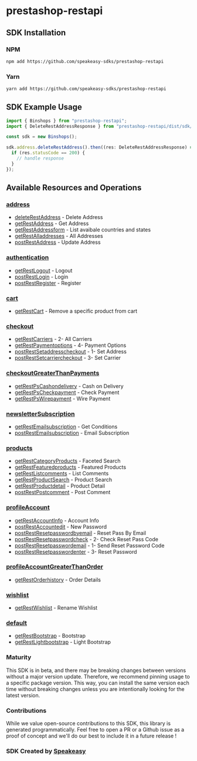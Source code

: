 # prestashop-restapi

<!-- Start SDK Installation -->
## SDK Installation

### NPM

```bash
npm add https://github.com/speakeasy-sdks/prestashop-restapi
```

### Yarn

```bash
yarn add https://github.com/speakeasy-sdks/prestashop-restapi
```
<!-- End SDK Installation -->

## SDK Example Usage
<!-- Start SDK Example Usage -->
```typescript
import { Binshops } from "prestashop-restapi";
import { DeleteRestAddressResponse } from "prestashop-restapi/dist/sdk/models/operations";

const sdk = new Binshops();

sdk.address.deleteRestAddress().then((res: DeleteRestAddressResponse) => {
  if (res.statusCode == 200) {
    // handle response
  }
});
```
<!-- End SDK Example Usage -->

<!-- Start SDK Available Operations -->
## Available Resources and Operations


### [address](docs/sdks/address/README.md)

* [deleteRestAddress](docs/sdks/address/README.md#deleterestaddress) - Delete Address
* [getRestAddress](docs/sdks/address/README.md#getrestaddress) - Get Address
* [getRestAddressform](docs/sdks/address/README.md#getrestaddressform) - List avaibale countries and states
* [getRestAlladdresses](docs/sdks/address/README.md#getrestalladdresses) - All Addresses
* [postRestAddress](docs/sdks/address/README.md#postrestaddress) - Update Address

### [authentication](docs/sdks/authentication/README.md)

* [getRestLogout](docs/sdks/authentication/README.md#getrestlogout) - Logout
* [postRestLogin](docs/sdks/authentication/README.md#postrestlogin) - Login
* [postRestRegister](docs/sdks/authentication/README.md#postrestregister) - Register

### [cart](docs/sdks/cart/README.md)

* [getRestCart](docs/sdks/cart/README.md#getrestcart) - Remove a specific product from cart

### [checkout](docs/sdks/checkout/README.md)

* [getRestCarriers](docs/sdks/checkout/README.md#getrestcarriers) - 2- All Carriers
* [getRestPaymentoptions](docs/sdks/checkout/README.md#getrestpaymentoptions) - 4- Payment Options
* [postRestSetaddresscheckout](docs/sdks/checkout/README.md#postrestsetaddresscheckout) - 1- Set Address
* [postRestSetcarriercheckout](docs/sdks/checkout/README.md#postrestsetcarriercheckout) - 3- Set Carrier

### [checkoutGreaterThanPayments](docs/sdks/checkoutgreaterthanpayments/README.md)

* [getRestPsCashondelivery](docs/sdks/checkoutgreaterthanpayments/README.md#getrestpscashondelivery) - Cash on Delivery
* [getRestPsCheckpayment](docs/sdks/checkoutgreaterthanpayments/README.md#getrestpscheckpayment) - Check Payment
* [getRestPsWirepayment](docs/sdks/checkoutgreaterthanpayments/README.md#getrestpswirepayment) - Wire Payment

### [newsletterSubscription](docs/sdks/newslettersubscription/README.md)

* [getRestEmailsubscription](docs/sdks/newslettersubscription/README.md#getrestemailsubscription) - Get Conditions
* [postRestEmailsubscription](docs/sdks/newslettersubscription/README.md#postrestemailsubscription) - Email Subscription

### [products](docs/sdks/products/README.md)

* [getRestCategoryProducts](docs/sdks/products/README.md#getrestcategoryproducts) - Faceted Search
* [getRestFeaturedproducts](docs/sdks/products/README.md#getrestfeaturedproducts) - Featured Products
* [getRestListcomments](docs/sdks/products/README.md#getrestlistcomments) - List Comments
* [getRestProductSearch](docs/sdks/products/README.md#getrestproductsearch) - Product Search
* [getRestProductdetail](docs/sdks/products/README.md#getrestproductdetail) - Product Detail
* [postRestPostcomment](docs/sdks/products/README.md#postrestpostcomment) - Post Comment

### [profileAccount](docs/sdks/profileaccount/README.md)

* [getRestAccountInfo](docs/sdks/profileaccount/README.md#getrestaccountinfo) - Account Info
* [postRestAccountedit](docs/sdks/profileaccount/README.md#postrestaccountedit) - New Password
* [postRestResetpasswordbyemail](docs/sdks/profileaccount/README.md#postrestresetpasswordbyemail) - Reset Pass By Email
* [postRestResetpasswordcheck](docs/sdks/profileaccount/README.md#postrestresetpasswordcheck) - 2- Check Reset Pass Code
* [postRestResetpasswordemail](docs/sdks/profileaccount/README.md#postrestresetpasswordemail) - 1- Send Reset Password Code
* [postRestResetpasswordenter](docs/sdks/profileaccount/README.md#postrestresetpasswordenter) - 3- Reset Password

### [profileAccountGreaterThanOrder](docs/sdks/profileaccountgreaterthanorder/README.md)

* [getRestOrderhistory](docs/sdks/profileaccountgreaterthanorder/README.md#getrestorderhistory) - Order Details

### [wishlist](docs/sdks/wishlist/README.md)

* [getRestWishlist](docs/sdks/wishlist/README.md#getrestwishlist) - Rename Wishlist

### [default](docs/sdks/default/README.md)

* [getRestBootstrap](docs/sdks/default/README.md#getrestbootstrap) - Bootstrap
* [getRestLightbootstrap](docs/sdks/default/README.md#getrestlightbootstrap) - Light Bootstrap
<!-- End SDK Available Operations -->

### Maturity

This SDK is in beta, and there may be breaking changes between versions without a major version update. Therefore, we recommend pinning usage
to a specific package version. This way, you can install the same version each time without breaking changes unless you are intentionally
looking for the latest version.

### Contributions

While we value open-source contributions to this SDK, this library is generated programmatically.
Feel free to open a PR or a Github issue as a proof of concept and we'll do our best to include it in a future release !

### SDK Created by [Speakeasy](https://docs.speakeasyapi.dev/docs/using-speakeasy/client-sdks)

